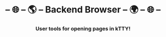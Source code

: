 <h1 align="center"> – 🌐 – 🌎 – Backend Browser – 🌍 – 🌐 – </h1>
<h3 align="center">User tools for opening pages in kTTY!</h3>

<br /><br /><br />



